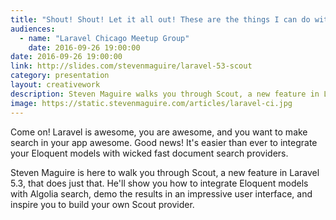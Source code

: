 ```yaml
---
title: "Shout! Shout! Let it all out! These are the things I can do with Scout!"
audiences:
  - name: "Laravel Chicago Meetup Group"
    date: 2016-09-26 19:00:00
date: 2016-09-26 19:00:00
link: http://slides.com/stevenmaguire/laravel-53-scout
category: presentation
layout: creativework
description: Steven Maguire walks you through Scout, a new feature in Laravel 5.3 that integrates search and Eloquent models
image: https://static.stevenmaguire.com/articles/laravel-ci.jpg
---
```


Come on! Laravel is awesome, you are awesome, and you want to make search in your app awesome. Good news! It's easier than ever to integrate your Eloquent models with wicked fast document search providers.

Steven Maguire is here to walk you through Scout, a new feature in Laravel 5.3, that does just that. He'll show you how to integrate Eloquent models with Algolia search, demo the results in an impressive user interface, and inspire you to build your own Scout provider.
